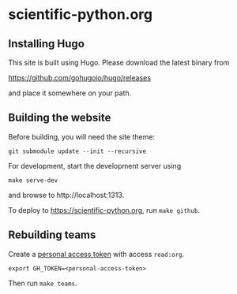 # scientific-python.org

## Installing Hugo

This site is built using Hugo.  Please download the latest binary from

https://github.com/gohugoio/hugo/releases

and place it somewhere on your path.

## Building the website

Before building, you will need the site theme:

```
git submodule update --init --recursive
```

For development, start the development server using

```
make serve-dev
```

and browse to http://localhost:1313.

To deploy to https://scientific-python.org, run `make github`.

## Rebuilding teams

Create a [personal access token](https://docs.github.com/en/authentication/keeping-your-account-and-data-secure/creating-a-personal-access-token)
with access `read:org`.

```
export GH_TOKEN=<personal-access-token>
```

Then run `make teams`.
